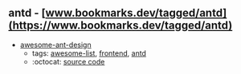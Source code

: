 antd - [www.bookmarks.dev/tagged/antd](https://www.bookmarks.dev/tagged/antd)
---
* [awesome-ant-design](https://github.com/websemantics/awesome-ant-design#readme)
    * tags: [awesome-list](../tagged/awesome-list.md), [frontend](../tagged/frontend.md), [antd](../tagged/antd.md)
    * :octocat: [source code](https://github.com/websemantics/awesome-ant-design#readme)
